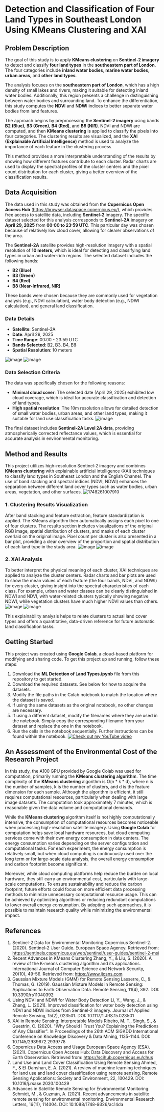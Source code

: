 # Detection and Classification of Four Land Types in Southeast London Using KMeans Clustering and XAI

## Problem Description

The goal of this study is to apply **KMeans clustering** on **Sentinel-2 imagery** to detect and classify **four land types** in the **southeastern part of London**. The four categories include **inland water bodies**, **marine water bodies**, **urban areas**, and **other land types**. 

The analysis focuses on the **southeastern part of London**, which has a high density of small lakes and rivers, making it suitable for detecting inland water bodies. Additionally, this region presents a challenge in distinguishing between water bodies and surrounding land. To enhance the differentiation, this study computes the **NDVI** and **NDWI** indices to better separate water bodies from land features.

The approach begins by preprocessing the **Sentinel-2 imagery** using bands **B2 (Blue)**, **B3 (Green)**, **B4 (Red)**, and **B8 (NIR)**. NDVI and NDWI are computed, and then **KMeans clustering** is applied to classify the pixels into four categories. The clustering results are visualized, and the **XAI (Explainable Artificial Intelligence)** method is used to analyze the importance of each feature in the clustering process.

This method provides a more interpretable understanding of the results by showing how different features contribute to each cluster. Radar charts are used to display the spectral profiles of the cluster centers and the pixel count distribution for each cluster, giving a better overview of the classification results.

## Data Acquisition

The data used in this study was obtained from the **Copernicus Open Access Hub** (https://browser.dataspace.copernicus.eu/), which provides free access to satellite data, including **Sentinel-2** imagery. The specific dataset selected for this analysis corresponds to **Sentinel-2A** imagery on **April 29, 2025** from **00:00 to 23:59 UTC**. This particular day was chosen because of relatively low cloud cover, allowing for clearer observations of the area.

The **Sentinel-2A** satellite provides high-resolution imagery with a spatial resolution of **10 meters**, which is ideal for detecting and classifying land types in urban and water-rich regions. The selected dataset includes the following bands:

- **B2 (Blue)**
- **B3 (Green)**
- **B4 (Red)**
- **B8 (Near-Infrared, NIR)**

These bands were chosen because they are commonly used for vegetation analysis (e.g., NDVI calculation), water body detection (e.g., NDWI calculation), and general land classification.

### Data Details

- **Satellite**: Sentinel-2A
- **Date**: April 29, 2025
- **Time Range**: 00:00 - 23:59 UTC
- **Bands Selected**: B2, B3, B4, B8
- **Spatial Resolution**: 10 meters

![image](https://github.com/user-attachments/assets/01f9666e-517d-4053-a80e-8c95a92907b5)
![image](https://github.com/user-attachments/assets/bb52d327-ca33-4bb5-a3f0-5e1a60efacef)


### Data Selection Criteria

The data was specifically chosen for the following reasons:
- **Minimal cloud cover**: The selected date (April 29, 2025) exhibited low cloud coverage, which is ideal for accurate classification and detection of land types.
- **High spatial resolution**: The 10m resolution allows for detailed detection of small water bodies, urban areas, and other land types, making it suitable for land use classification tasks.
![image](https://github.com/user-attachments/assets/61927fc3-d1ab-4180-b4cb-238dad10f4fd)

The final dataset includes **Sentinel-2A Level 2A data**, providing atmospherically corrected reflectance values, which is essential for accurate analysis in environmental monitoring.

## Method and Results

This project utilizes high-resolution Sentinel-2 imagery and combines **KMeans clustering** with explainable artificial intelligence (XAI) techniques to classify land types in Southeast London and the English Channel. The use of band stacking and spectral indices (NDVI, NDWI) enhances the separation between different land cover types such as water bodies, urban areas, vegetation, and other surfaces.
![1748261007910](https://github.com/user-attachments/assets/d56fe60f-63c5-454e-8bfc-3c7fbb436faa)

### 1. Clustering Results Visualization

After band stacking and feature extraction, feature standardization is applied. The KMeans algorithm then automatically assigns each pixel to one of four clusters. The results section includes visualizations of the original RGB image, spatial distribution of clusters, and masks of each cluster overlaid on the original image. Pixel count per cluster is also presented in a bar plot, providing a clear overview of the proportion and spatial distribution of each land type in the study area.
![image](https://github.com/user-attachments/assets/007bc430-451f-42c8-9b55-126e0cf186b6)
![image](https://github.com/user-attachments/assets/deef2ade-0a57-4d79-aec5-e169baccffa6)

### 2. XAI Analysis

To better interpret the physical meaning of each cluster, XAI techniques are applied to analyze the cluster centers. Radar charts and bar plots are used to show the mean values of each feature (the four bands, NDVI, and NDWI) for every cluster, giving insight into the spectral characteristics of each class. For example, urban and water classes can be clearly distinguished in NDWI and NDVI, with water-related clusters typically showing negative NDWI, while vegetation clusters have much higher NDVI values than others.
![image](https://github.com/user-attachments/assets/40f9f2cc-d1e5-47f9-9b46-0b816d478ef8)
![image](https://github.com/user-attachments/assets/6a0cab8b-6af9-4609-9e94-bc64c59d26e6)

This explainability analysis helps to relate clusters to actual land cover types and offers a quantitative, data-driven reference for future automatic land classification tasks.

## Getting Started

This project was created using **Google Colab**, a cloud-based platform for modifying and sharing code. To get this project up and running, follow these steps:

1. Download the **ML Detection of Land Types.ipynb** file from this repository to get started.
2. Download the required datasets. See below for how to acquire the datasets.
3. Modify the file paths in the Colab notebook to match the location where the dataset is saved.
4. If using the same datasets as the original notebook, no other changes are necessary.
5. If using a different dataset, modify the filenames where they are used in the notebook. Simply copy the corresponding filename from your dataset and replace the one in the notebook.
6. Run the cells in the notebook sequentially. Further instructions can be found within the notebook.
[![Check out my YouTube video](https://img.youtube.com/vi/ytd1h5Hr31Q/0.jpg)](https://www.youtube.com/watch?v=ytd1h5Hr31Q)

## An Assessment of the Environmental Cost of the Research Project
In this study, the A100 GPU provided by Google Colab was used for computation, primarily running the **KMeans clustering algorithm**. The time complexity of the **KMeans clustering** algorithm is O(n * k * d), where n is the number of samples, k is the number of clusters, and d is the feature dimension for each sample. Although the algorithm is efficient, it still requires computational resources, particularly when dealing with large image datasets. The computation took approximately 7 minutes, which is reasonable given the data volume and computational demands.

While the **KMeans clustering** algorithm itself is not highly computationally intensive, the consumption of computational resources becomes noticeable when processing high-resolution satellite imagery. Using **Google Colab** for computation helps save local hardware resources, but cloud computing services come with their own energy consumption in data centers. The energy consumption varies depending on the server configuration and computational tasks. For each experiment, the energy consumption is relatively small, but when cloud computing is continuously used over the long term or for large-scale data analysis, the overall energy consumption and carbon footprint become significant.

Moreover, while cloud computing platforms help reduce the burden on local hardware, they still carry an environmental cost, particularly with large-scale computations. To ensure sustainability and reduce the carbon footprint, future efforts could focus on more efficient data processing methods to minimize unnecessary computational resource usage. This can be achieved by optimizing algorithms or reducing redundant computations to lower overall energy consumption. By adopting such approaches, it is possible to maintain research quality while minimizing the environmental impact.

## References
1. Sentinel-2 Data for Environmental Monitoring
Copernicus Sentinel-2. (2020). Sentinel-2 User Guide. European Space Agency.
Retrieved from: https://sentinels.copernicus.eu/web/sentinel/user-guides/sentinel-2-msi
2. Recent Advances in KMeans Clustering
Zhang, Y., & Liu, S. (2020). A review of the K-means clustering algorithm and its applications. International Journal of Computer Science and Network Security, 20(10), 49-56.
Retrieved from: https://www.ijcsns.com
3. Gaussian Mixture Models (GMM) for Remote Sensing
Lasserre, C., & Thomas, G. (2019). Gaussian Mixture Models in Remote Sensing: Applications to Earth Observation Data. Remote Sensing, 11(4), 392.
DOI: 10.3390/rs11040392
4. Using NDVI and NDWI for Water Body Detection
Li, Y., Wang, J., & Zhang, L. (2021). Improved classification for water body detection using NDVI and NDWI indices from Sentinel-2 imagery. Journal of Applied Remote Sensing, 15(2), 023501.
DOI: 10.1117/1.JRS.15.023501
5. XAI in Remote Sensing: Interpretable Models
Ribeiro, M. T., Singh, S., & Guestrin, C. (2020). "Why Should I Trust You? Explaining the Predictions of Any Classifier". In Proceedings of the 26th ACM SIGKDD International Conference on Knowledge Discovery & Data Mining, 1135-1144.
DOI: 10.1145/2939672.2939778
6. Copernicus Data Access and Usage
European Space Agency (ESA). (2021). Copernicus Open Access Hub: Data Discovery and Access for Earth Observation.
Retrieved from: https://scihub.copernicus.eu/dhus
7. Land Use and Land Cover Classification Using Remote Sensing
Ahmed, F., & El-Dahshan, E. A. (2021). A review of machine learning techniques for land use and land cover classification using remote sensing. Remote Sensing Applications: Society and Environment, 22, 100429.
DOI: 10.1016/j.rsase.2020.100429
8. Advances in Satellite Remote Sensing for Environmental Monitoring
Schmidt, M., & Guzmán, A. (2021). Recent advancements in satellite remote sensing for environmental monitoring. Environmental Research Letters, 16(11), 114004.
DOI: 10.1088/1748-9326/ac14da
